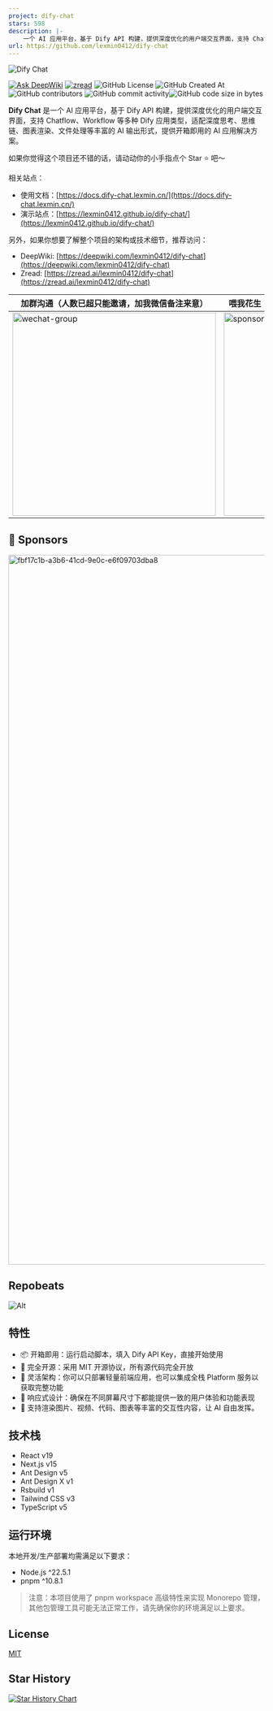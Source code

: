 ```yaml
---
project: dify-chat
stars: 598
description: |-
    一个 AI 应用平台，基于 Dify API 构建，提供深度优化的用户端交互界面，支持 Chatflow、Workflow 等多种 Dify 应用类型，适配深度思考、思维链、图表渲染、文件处理等丰富的 AI 输出形式，提供开箱即用的 AI 应用解决方案。
url: https://github.com/lexmin0412/dify-chat
---
```


![Dify Chat](./docs/banner.png)

[![Ask DeepWiki](https://deepwiki.com/badge.svg)](https://deepwiki.com/lexmin0412/dify-chat) [![zread](https://img.shields.io/badge/Ask_Zread-_.svg?style=flat&color=00b0aa&labelColor=000000&logo=data%3Aimage%2Fsvg%2Bxml%3Bbase64%2CPHN2ZyB3aWR0aD0iMTYiIGhlaWdodD0iMTYiIHZpZXdCb3g9IjAgMCAxNiAxNiIgZmlsbD0ibm9uZSIgeG1sbnM9Imh0dHA6Ly93d3cudzMub3JnLzIwMDAvc3ZnIj4KPHBhdGggZD0iTTQuOTYxNTYgMS42MDAxSDIuMjQxNTZDMS44ODgxIDEuNjAwMSAxLjYwMTU2IDEuODg2NjQgMS42MDE1NiAyLjI0MDFWNC45NjAxQzEuNjAxNTYgNS4zMTM1NiAxLjg4ODEgNS42MDAxIDIuMjQxNTYgNS42MDAxSDQuOTYxNTZDNS4zMTUwMiA1LjYwMDEgNS42MDE1NiA1LjMxMzU2IDUuNjAxNTYgNC45NjAxVjIuMjQwMUM1LjYwMTU2IDEuODg2NjQgNS4zMTUwMiAxLjYwMDEgNC45NjE1NiAxLjYwMDFaIiBmaWxsPSIjZmZmIi8%2BCjxwYXRoIGQ9Ik00Ljk2MTU2IDEwLjM5OTlIMi4yNDE1NkMxLjg4ODEgMTAuMzk5OSAxLjYwMTU2IDEwLjY4NjQgMS42MDE1NiAxMS4wMzk5VjEzLjc1OTlDMS42MDE1NiAxNC4xMTM0IDEuODg4MSAxNC4zOTk5IDIuMjQxNTYgMTQuMzk5OUg0Ljk2MTU2QzUuMzE1MDIgMTQuMzk5OSA1LjYwMTU2IDE0LjExMzQgNS42MDE1NiAxMy43NTk5VjExLjAzOTlDNS42MDE1NiAxMC42ODY0IDUuMzE1MDIgMTAuMzk5OSA0Ljk2MTU2IDEwLjM5OTlaIiBmaWxsPSIjZmZmIi8%2BCjxwYXRoIGQ9Ik0xMy43NTg0IDEuNjAwMUgxMS4wMzg0QzEwLjY4NSAxLjYwMDEgMTAuMzk4NCAxLjg4NjY0IDEwLjM5ODQgMi4yNDAxVjQuOTYwMUMxMC4zOTg0IDUuMzEzNTYgMTAuNjg1IDUuNjAwMSAxMS4wMzg0IDUuNjAwMUgxMy43NTg0QzE0LjExMTkgNS42MDAxIDE0LjM5ODQgNS4zMTM1NiAxNC4zOTg0IDQuOTYwMVYyLjI0MDFDMTQuMzk4NCAxLjg4NjY0IDE0LjExMTkgMS42MDAxIDEzLjc1ODQgMS42MDAxWiIgZmlsbD0iI2ZmZiIvPgo8cGF0aCBkPSJNNCAxMkwxMiA0TDQgMTJaIiBmaWxsPSIjZmZmIi8%2BCjxwYXRoIGQ9Ik00IDEyTDEyIDQiIHN0cm9rZT0iI2ZmZiIgc3Ryb2tlLXdpZHRoPSIxLjUiIHN0cm9rZS1saW5lY2FwPSJyb3VuZCIvPgo8L3N2Zz4K&logoColor=ffffff)](https://zread.ai/lexmin0412/dify-chat) ![GitHub License](https://img.shields.io/github/license/lexmin0412/dify-chat) ![GitHub Created At](https://img.shields.io/github/created-at/lexmin0412/dify-chat) ![GitHub contributors](https://img.shields.io/github/contributors/lexmin0412/dify-chat) ![GitHub commit activity](https://img.shields.io/github/commit-activity/m/lexmin0412/dify-chat)![GitHub code size in bytes](https://img.shields.io/github/languages/code-size/lexmin0412/dify-chat)

**Dify Chat** 是一个 AI 应用平台，基于 Dify API 构建，提供深度优化的用户端交互界面，支持 Chatflow、Workflow 等多种 Dify 应用类型，适配深度思考、思维链、图表渲染、文件处理等丰富的 AI 输出形式，提供开箱即用的 AI 应用解决方案。

如果你觉得这个项目还不错的话，请动动你的小手指点个 Star ⭐️ 吧～

相关站点：

- 使用文档：[https://docs.dify-chat.lexmin.cn/](https://docs.dify-chat.lexmin.cn/)
- 演示站点：[https://lexmin0412.github.io/dify-chat/](https://lexmin0412.github.io/dify-chat/)

另外，如果你想要了解整个项目的架构或技术细节，推荐访问：

- DeepWiki: [https://deepwiki.com/lexmin0412/dify-chat](https://deepwiki.com/lexmin0412/dify-chat)
- Zread: [https://zread.ai/lexmin0412/dify-chat](https://zread.ai/lexmin0412/dify-chat)

| 加群沟通（人数已超只能邀请，加我微信备注来意） | 喂我花生（请在留言中备注自己的 Github 用户名哦） |
| --- | --- |
| <img src="https://github.com/user-attachments/assets/63daca4a-5583-487b-9329-aed87decc61a" alt="wechat-group" style="width: 400px; height: 400px" /> | <img src="https://github.com/user-attachments/assets/f56d53b7-8529-4a1d-a0ce-27bfe60510ec" alt="sponsor" style="width: 400px; height: 400px" /> |

## 🥇 Sponsors

<img width="1678" height="1398" alt="fbf17c1b-a3b6-41cd-9e0c-e6f09703dba8" src="https://github.com/user-attachments/assets/8be478f9-ba03-49b7-b6a1-85b99cb7059a" />

## Repobeats

![Alt](https://repobeats.axiom.co/api/embed/cd9a078e6a4a70289aa28870d4934f6757d2fd4f.svg 'Repobeats analytics image')

## 特性

- 📦 开箱即用：运行启动脚本，填入 Dify API Key，直接开始使用
- 👏 完全开源：采用 MIT 开源协议，所有源代码完全开放
- 💃 灵活架构：你可以只部署轻量前端应用，也可以集成全栈 Platform 服务以获取完整功能
- 📱 响应式设计：确保在不同屏幕尺寸下都能提供一致的用户体验和功能表现
- 📝 支持渲染图片、视频、代码、图表等丰富的交互性内容，让 AI 自由发挥。

## 技术栈

- React v19
- Next.js v15
- Ant Design v5
- Ant Design X v1
- Rsbuild v1
- Tailwind CSS v3
- TypeScript v5

## 运行环境

本地开发/生产部署均需满足以下要求：

- Node.js ^22.5.1
- pnpm ^10.8.1

> 注意：本项目使用了 pnpm workspace 高级特性来实现 Monorepo 管理，其他包管理工具可能无法正常工作，请先确保你的环境满足以上要求。

## License

[MIT](./LICENSE)

## Star History

[![Star History Chart](https://api.star-history.com/svg?repos=lexmin0412/dify-chat&type=Date)](https://www.star-history.com/#lexmin0412/dify-chat&Date)


